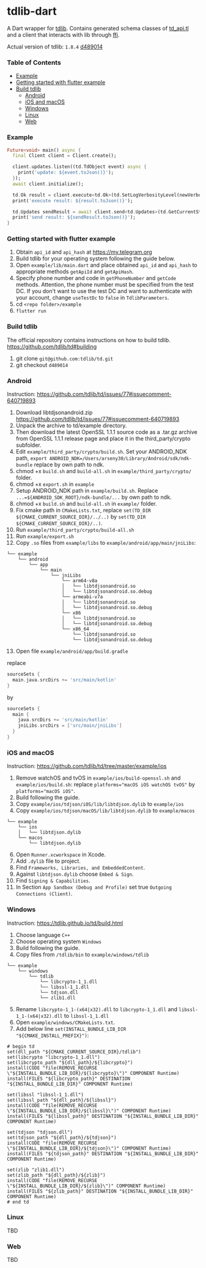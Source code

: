 # tdlib-dart

A Dart wrapper for [tdlib](https://github.com/tdlib/td). Contains generated schema classes of [td_api.tl](https://github.com/tdlib/td/blob/master/td/generate/scheme/td_api.tl) and a client that interacts with lib through [ffi](https://dart.dev/guides/libraries/c-interop). 

Actual version of tdlib: `1.8.4` [d489014](https://github.com/tdlib/td/tree/d489014)

### Table of Contents

- [Example](#example)
- [Getting started with flutter example](#getting-started-with-flutter-example)
- [Build tdlib](#build-tdlib)
  - [Android](#android)
  - [iOS and macOS](#ios-and-macos)
  - [Windows](#windows)
  - [Linux](#linux)
  - [Web](#web)

### Example
```dart
Future<void> main() async {
  final Client client = Client.create();

  client.updates.listen((td.TdObject event) async {
    print('update: ${event.toJson()}');
  });
  await client.initialize();

  td.Ok result = client.execute<td.Ok>(td.SetLogVerbosityLevel(newVerbosityLevel: 0));
  print('execute result: ${result.toJson()}');

  td.Updates sendResult = await client.send<td.Updates>(td.GetCurrentState());
  print('send result: ${sendResult.toJson()}');
}
```

### Getting started with flutter example
1. Obtain `api_id` and `api_hash` at https://my.telegram.org
2. Build tdlib for your operating system following the guide below.
3. Open `example/lib/main.dart` and place obtained `api_id` and `api_hash` to appropriate methods `getApiId` and `getApiHash`.
4. Specify phone number and code in `getPhoneNumber` and `getCode` methods. Attention, the phone number must be specified from the test DC. If you don't want to use the test DC and want to authenticate with your account, change `useTestDc` to `false` in `TdlibParameters`.
5. cd `<repo folder>/example`
6. `flutter run`

### Build tdlib
The official repository contains instructions on how to build tdlib. https://github.com/tdlib/td#building

1. git clone `git@github.com:tdlib/td.git`
2. git checkout `d489014`

### Android
Instruction: https://github.com/tdlib/td/issues/77#issuecomment-640719893

1. Download libtdjsonandroid.zip https://github.com/tdlib/td/issues/77#issuecomment-640719893
2. Unpack the archive to td/example directory.
3. Then download the latest OpenSSL 1.1.1 source code as a .tar.gz archive from OpenSSL 1.1.1 release page and place it in the third_party/crypto subfolder.
4. Edit `example/third_party/crypto/build.sh`. Set your ANDROID_NDK path, `export ANDROID_NDK=/Users/arseny30/Library/Android/sdk/ndk-bundle` replace by own path to ndk.
5. chmod +x `build.sh` and `build-all.sh` in `example/third_party/crypto/` folder.
6. chmod +x `export.sh` in `example`
7. Setup ANDROID_NDK path in `example/build.sh`. Replace `...=${ANDROID_SDK_ROOT}/ndk-bundle/...` by own path to ndk.
8. chmod +x `build.sh` and `build-all.sh` in `example/` folder.
9. Fix cmake path in `CMakeLists.txt`, replace `set(TD_DIR ${CMAKE_CURRENT_SOURCE_DIR}/../..)` by `set(TD_DIR ${CMAKE_CURRENT_SOURCE_DIR}/..)`.
10. Run `example/third_party/crypto/build-all.sh`
11. Run `example/export.sh`
12. Copy `.so` files from `example/libs` to `example/android/app/main/jniLibs`:
```
└── example 
    └── android 
        └── app 
            └── main 
                └── jniLibs 
                    └── arm64-v8a
                    │   └── libtdjsonandroid.so
                    │   └── libtdjsonandroid.so.debug
                    └── armeabi-v7a
                    │   └── libtdjsonandroid.so
                    │   └── libtdjsonandroid.so.debug
                    └── x86
                    │   └── libtdjsonandroid.so
                    │   └── libtdjsonandroid.so.debug
                    └── x86_64
                        └── libtdjsonandroid.so
                        └── libtdjsonandroid.so.debug
```
13. Open file `example/android/app/build.gradle`

replace
```groovy
sourceSets {
  main.java.srcDirs += 'src/main/kotlin'
}
```
by 
```groovy
sourceSets {
  main {
    java.srcDirs += 'src/main/kotlin'
    jniLibs.srcDirs = ['src/main/jniLibs']
  }
}
```

### iOS and macOS
Instruction: https://github.com/tdlib/td/tree/master/example/ios

1. Remove watchOS and tvOS in `example/ios/build-openssl.sh` and `example/ios/build.sh`: replace `platforms="macOS iOS watchOS tvOS"` by `platforms="macOS iOS"`.
2. Build following the guide.
3. Copy `example/ios/tdjson/iOS/lib/libtdjson.dylib` to `example/ios`
4. Copy `example/ios/tdjson/macOS/lib/libtdjson.dylib` to `example/macos`
```
└── example 
    └── ios 
    │   └── libtdjson.dylib
    └── macos
        └── libtdjson.dylib
```
6. Open `Runner.xcworkspace` in Xcode.
7. Add `.dylib` file to project.
8. Find `Frameworks, Libraries, and EmbeddedContent`.
9. Against `libtdjson.dylib` choose `Embed & Sign`.
10. Find `Signing & Capabilities`.
11. In Section `App Sandbox (Debug and Profile)` set true `Outgoing Connections (Client)`.

### Windows
Instruction: https://tdlib.github.io/td/build.html

1. Choose language `C++`
2. Choose operating system `Windows`
3. Build following the guide.
4. Copy files from `/tdlib/bin` to `example/windows/tdlib`
```
└── example 
    └── windows 
        └── tdlib 
            └── libcrypto-1_1.dll
            └── libssl-1_1.dll
            └── tdjson.dll
            └── zlib1.dll
```
5. Rename `libcrypto-1_1-(x64|x32).dll` to `libcrypto-1_1.dll` and `libssl-1_1-(x64|x32).dll` to `libssl-1_1.dll`
6. Open `example/windows/CMakeLists.txt`.
7. Add below line `set(INSTALL_BUNDLE_LIB_DIR "${CMAKE_INSTALL_PREFIX}")`:
```
# begin td
set(dll_path "${CMAKE_CURRENT_SOURCE_DIR}/tdlib")
set(libcrypto "libcrypto-1_1.dll")
set(libcrypto_path "${dll_path}/${libcrypto}")
install(CODE "file(REMOVE_RECURSE \"${INSTALL_BUNDLE_LIB_DIR}/${libcrypto}\")" COMPONENT Runtime)
install(FILES "${libcrypto_path}" DESTINATION "${INSTALL_BUNDLE_LIB_DIR}" COMPONENT Runtime)

set(libssl "libssl-1_1.dll")
set(libssl_path "${dll_path}/${libssl}")
install(CODE "file(REMOVE_RECURSE \"${INSTALL_BUNDLE_LIB_DIR}/${libssl}\")" COMPONENT Runtime)
install(FILES "${libssl_path}" DESTINATION "${INSTALL_BUNDLE_LIB_DIR}" COMPONENT Runtime)

set(tdjson "tdjson.dll")
set(tdjson_path "${dll_path}/${tdjson}")
install(CODE "file(REMOVE_RECURSE \"${INSTALL_BUNDLE_LIB_DIR}/${tdjson}\")" COMPONENT Runtime)
install(FILES "${tdjson_path}" DESTINATION "${INSTALL_BUNDLE_LIB_DIR}" COMPONENT Runtime)

set(zlib "zlib1.dll")
set(zlib_path "${dll_path}/${zlib}")
install(CODE "file(REMOVE_RECURSE \"${INSTALL_BUNDLE_LIB_DIR}/${zlib}\")" COMPONENT Runtime)
install(FILES "${zlib_path}" DESTINATION "${INSTALL_BUNDLE_LIB_DIR}" COMPONENT Runtime)
# end td
```

### Linux
TBD
### Web
TBD
